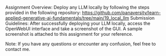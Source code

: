 Assignment Overview:
Deploy any LLM locally by following the steps provided in the following repository:
https://github.com/panaversity/learn-applied-generative-ai-fundamentals/tree/main/19_local_llm
Submission Guidelines:
After successfully deploying your LLM locally, access the OpenWebUI interface and take a screenshot of the GUI. A sample screenshot is attached to this assignment for your reference.

Note:
If you have any questions or encounter any confusion, feel free to contact me.